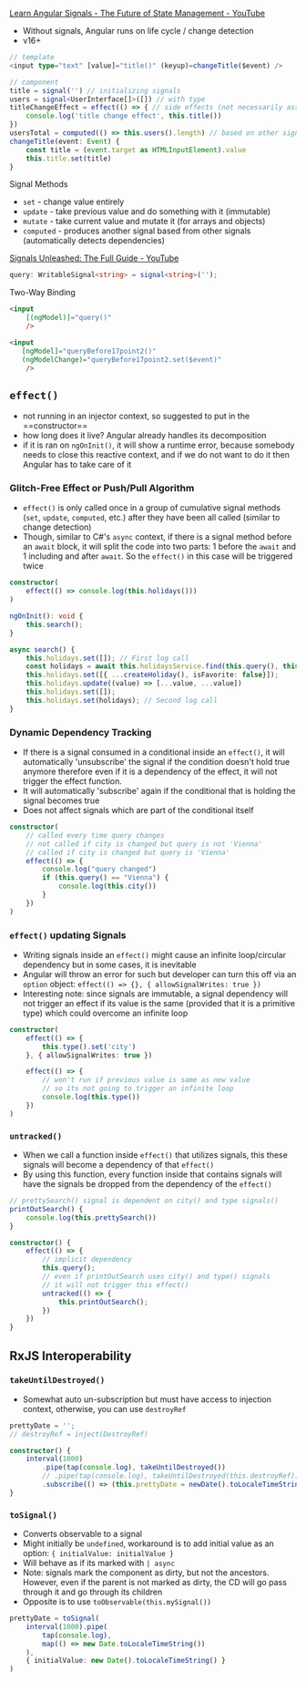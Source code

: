 [Learn Angular Signals - The Future of State Management - YouTube](https://www.youtube.com/watch?v=RLoACfLYwPs)
- Without signals, Angular runs on life cycle / change detection
- v16+

```ts
// template
<input type="text" [value]="title()" (keyup)=changeTitle($event) />

// component
title = signal('') // initializing signals
users = signal<UserInterface[]>([]) // with type
titleChangeEffect = effect(() => { // side effects (not necessarily assigned to a variable but must be initialized in the constructor)
	console.log('title change effect', this.title())
})
usersTotal = computed(() => this.users().length) // based on other signals
changeTitle(event: Event) {
	const title = (event.target as HTMLInputElement).value
	this.title.set(title)
}
```

Signal Methods
- `set` - change value entirely
- `update` - take previous value and do something with it (immutable)
- `mutate` - take current value and mutate it (for arrays and objects)
- `computed` - produces another signal based from other signals (automatically detects dependencies)

[Signals Unleashed: The Full Guide - YouTube](https://www.youtube.com/watch?v=6W6gycuhiN0)
```ts
query: WritableSignal<string> = signal<string>('');
```

Two-Way Binding
```html
<input 
	[(ngModel)]="query()"	   
	/>

<input
   [ngModel]="queryBefore17point2()"
   (ngModelChange)="queryBefore17point2.set($event)"
	/>
```

## `effect()`
- not running in an injector context, so suggested to put in the ==constructor==
- how long does it live? Angular already handles its decomposition
- if it is ran on `ngOnInit()`, it will show a runtime error, because somebody needs to close this reactive context, and if we do not want to do it then Angular has to take care of it

### Glitch-Free Effect or Push/Pull Algorithm
- `effect()` is only called once in a group of cumulative signal methods (`set`, `update`, `computed`, etc.) after they have been all called (similar to change detection)
- Though, similar to C#'s `async` context, if there is a signal method before an `await` block, it will split the code into two parts: 1 before the `await` and 1 including and after `await`. So the `effect()` in this case will be triggered twice
```ts
constructor(
    effect(() => console.log(this.holidays()))
)

ngOnInit(): void {
    this.search();
}

async search() {
    this.holidays.set([]); // First log call
    const holidays = await this.holidaysService.find(this.query(), this.type());
    this.holidays.set([{ ...createHoliday(), isFavorite: false}]);
    this.holidays.update((value) => [...value, ...value])
    this.holidays.set([]);
    this.holidays.set(holidays); // Second log call
}
```

### Dynamic Dependency Tracking
- If there is a signal consumed in a conditional inside an `effect()`, it will automatically 'unsubscribe' the signal if the condition doesn't hold true anymore therefore even if it is a dependency of the effect, it will not trigger the effect function. 
- It will automatically 'subscribe' again if the conditional that is holding the signal becomes true
- Does not affect signals which are part of the conditional itself
```ts
constructor(
	// called every time query changes
	// not called if city is changed but query is not 'Vienna'
	// called if city is changed but query is 'Vienna'
    effect(() => {
	    console.log("query changed")
	    if (this.query() == "Vienna") {
		    console.log(this.city())
	    }
    })
)
```

### `effect()` updating Signals
- Writing signals inside an `effect()` might cause an infinite loop/circular dependency but in some cases, it is inevitable
- Angular will throw an error for such but developer can turn this off via an `option` object: `effect(() => {}, { allowSignalWrites: true })`
- Interesting note: since signals are immutable, a signal dependency will not trigger an effect if its value is the same (provided that it is a primitive type) which could overcome an infinite loop
```ts
constructor(
    effect(() => {
		this.type().set('city')
    }, { allowSignalWrites: true })

    effect(() => {
	    // won't run if previous value is same as new value
	    // so its not going to trigger an infinite loop
	    console.log(this.type())
    })
)
```

### `untracked()`
- When we call a function inside `effect()` that utilizes signals, this these signals will become a dependency of that `effect()`
- By using this function, every function inside that contains signals will have the signals be dropped from the dependency of the `effect()`
```ts
// prettySearch() signal is dependent on city() and type signals()
printOutSearch() {
	console.log(this.prettySearch())
}

constructor() {
	effect(() => {
		// implicit dependency
		this.query();
	    // even if printOutSearch uses city() and type() signals
	    // it will not trigger this effect()
		untracked(() => {
			this.printOutSearch();
		})
	})
}
```

## RxJS Interoperability
### `takeUntilDestroyed()`
- Somewhat auto un-subscription but must have access to injection context, otherwise, you can use `destroyRef`
```ts
prettyDate = '';
// destroyRef = inject(DestroyRef)

constructor() {
	interval(1000)
		.pipe(tap(console.log), takeUntilDestroyed())
		// .pipe(tap(console.log), takeUntilDestroyed(this.destroyRef))
		.subscribe(() => (this.prettyDate = newDate().toLocaleTimeString()))
}
```

### `toSignal()`
- Converts observable to a signal
- Might initially be `undefined`, workaround is to add initial value as an option: `{ initialValue: initialValue }`
- Will behave as if its marked with `| async`
- Note: signals mark the component as dirty, but not the ancestors. However, even if the parent is not marked as dirty, the CD will go pass through it and go through its children
- Opposite is to use `toObservable(this.mySignal())`
```ts
prettyDate = toSignal(
	interval(1000).pipe(
		tap(console.log), 
		map(() => new Date.toLocaleTimeString())
	),
	{ initialValue: new Date().toLocaleTimeString() }
)
```